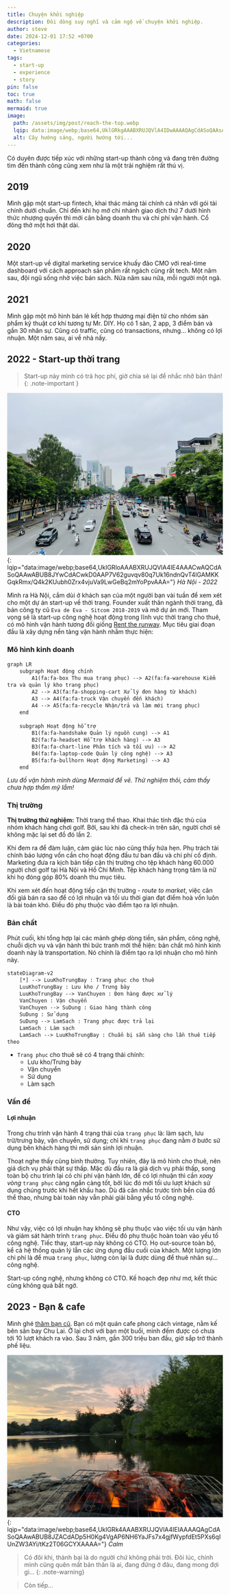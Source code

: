 ```yaml
---
title: Chuyện khởi nghiệp
description: Đôi dòng suy nghĩ và cảm ngộ về chuyện khởi nghiệp.
author: steve
date: 2024-12-01 17:52 +0700
categories:
  - Vietnamese
tags:
  - start-up
  - experience
  - story
pin: false
toc: true
math: false
mermaid: true
image:
  path: /assets/img/post/reach-the-top.webp
  lqip: data:image/webp;base64,UklGRkgAAABXRUJQVlA4IDwAAAAQAgCdASoQAAsABUB8JYwC7AEOzwLIwlAAAP6QFRo5x3jFuA51+jX2b6jjZvZ4/dvdH6/SuHl3yJaAAAA=
  alt: Cây hướng sáng, người hướng tới...
---
```

Có duyên được tiếp xúc với những start-up thành công và đang trên đường tìm đến thành công cũng xem như là một trải nghiệm rất thú vị.

## 2019
Mình gặp một start-up fintech, khai thác mảng tài chính cá nhân với gói tài chính dưới chuẩn. Chỉ đến khi họ mở chi nhánh giao dịch thứ 7 dưới hình thức nhượng quyền thì mới cân bằng doanh thu và chi phí vận hành. Cổ đông thở một hơi thật dài.

## 2020
Một start-up về digital marketing service khuấy đảo CMO với real-time dashboard với cách approach sản phẩm rất ngách cũng rất tech. Một năm sau, đội ngũ sống nhờ việc bán sách. Nửa năm sau nữa, mỗi người một ngả.

## 2021
Mình gặp một mô hình bán lẻ kết hợp thương mại điện tử cho nhóm sản phẩm kỹ thuật cơ khí tương tự Mr. DIY. Họ có 1 sàn, 2 app, 3 điểm bán và gần 30 nhân sự. Cũng có traffic, cũng có transactions, nhưng... không có lợi nhuận. Một năm sau, ai về nhà nấy.

## 2022 -  Start-up thời trang
> Start-up này mình có trả học phí, giờ chia sẻ lại để nhắc nhở bản thân!
{: .note-important }

![Hà Nội 2022](/assets/img/post/hanoi-2022.webp){: lqip="data:image/webp;base64,UklGRloAAABXRUJQVlA4IE4AAACwAQCdASoQAAwABUB8JYwCdACwkD0AAP7V62guvqv80q7Uk16ndnQvT4lGAMKKGqkRmx/Q4k2KUubh0Zrx4vjuVa9LwGeBq2mYoPpvAAA="} _Hà Nội - 2022_

Mình ra Hà Nội, cắm dùi ở khách sạn của một người bạn vài tuần để xem xét cho một dự án start-up về thời trang. Founder xuất thân ngành thời trang, đã bán công ty cũ `Eva de Eva - Sitcom 2018-2019` và mở dự án mới.
Tham vọng sẽ là start-up công nghệ hoạt động trong lĩnh vực thời trang cho thuê, có mô hình vận hành tương đối giống [Rent the runway](https://www.renttherunway.com). Mục tiêu giai đoạn đầu là xây dựng nền tảng vận hành nhằm thực hiện:
### Mô hình kinh doanh
```mermaid
graph LR
    subgraph Hoạt động chính
        A1(fa:fa-box Thu mua trang phục) --> A2(fa:fa-warehouse Kiểm tra và quản lý kho trang phục)
        A2 --> A3(fa:fa-shopping-cart Xử lý đơn hàng từ khách)
        A3 --> A4(fa:fa-truck Vận chuyển đến khách)
        A4 --> A5(fa:fa-recycle Nhận/trả và làm mới trang phục)
    end

    subgraph Hoạt động hỗ trợ
        B1(fa:fa-handshake Quản lý nguồn cung) --> A1
        B2(fa:fa-headset Hỗ trợ khách hàng) --> A3
        B3(fa:fa-chart-line Phân tích và tối ưu) --> A2
        B4(fa:fa-laptop-code Quản lý công nghệ) --> A3
        B5(fa:fa-bullhorn Hoạt động Marketing) --> A3
    end
```
_Lưu đồ vận hành mình dùng Mermaid để vẽ. Thử nghiệm thôi, cảm thấy chưa hợp thẩm mỹ lắm!_
### Thị trường
**Thị trường thử nghiệm:** Thời trang thể thao. Khai thác tính đặc thù của nhóm khách hàng chơi golf. Bởi, sau khi đã check-in trên sân, người chơi sẽ không mặc lại set đồ đó lần 2.

Khi đem ra để đàm luận, cảm giác lúc nào cũng thấy hứa hẹn. Phụ trách tài chính báo lượng vốn cần cho hoạt động đầu tư ban đầu và chi phí cố định. Marketing đưa ra kịch bản tiếp cận thị trường cho tệp khách hàng 60.000 người chơi golf tại Hà Nội và Hồ Chí Minh. Tệp khách hàng trọng tâm là nữ khi họ đóng góp 80% doanh thu mục tiêu.

Khi xem xét đến hoạt động tiếp cận thị trường - *route to market*, việc cân đối giá bán ra sao để có lợi nhuận và tối ưu thời gian đạt điểm hoà vốn luôn là bài toán khó. Điều đó phụ thuộc vào điểm tạo ra lợi nhuận.

### Bản chất
Phút cuối, khi tổng hợp lại các mảnh ghép dòng tiền, sản phẩm, công nghệ, chuỗi dịch vụ và vận hành thì bức tranh mới thể hiện: bản chất mô hình kinh doanh này là transportation. Nó chính là điểm tạo ra lợi nhuận cho mô hình này.

```mermaid
stateDiagram-v2
    [*] --> LuuKhoTrungBay : Trang phục cho thuê
    LuuKhoTrungBay : Lưu kho / Trưng bày
    LuuKhoTrungBay --> VanChuyen : Đơn hàng được xử lý
    VanChuyen : Vận chuyển
    VanChuyen --> SuDung : Giao hàng thành công
    SuDung : Sử dụng
    SuDung --> LamSach : Trang phục được trả lại
    LamSach : Làm sạch
    LamSach --> LuuKhoTrungBay : Chuẩn bị sẵn sàng cho lần thuê tiếp theo

```
- `Trang phục` cho thuê sẽ có 4 trạng thái chính:
	- Lưu kho/Trưng bày
	- Vận chuyển
	- Sử dụng
	- Làm sạch

### Vấn đề
#### Lợi nhuận
Trong chu trình vận hành 4 trạng thái của `trang phục` là: làm sạch, lưu trữ/trưng bày, vận chuyển, sử dụng; chỉ khi `trang phục` đang nằm ở bước sử dụng bên khách hàng thì mới sản sinh lợi nhuận.

Thoạt nghe thấy cũng bình thường. Tuy nhiên, đây là mô hình cho thuê, nên giá dịch vụ phải thật sự thấp. Mặc dù đầu ra là giá dịch vụ phải thấp, song toàn bộ chu trình lại có chi phí vận hành lớn, để có lợi nhuận thì cần *xoay vòng* `trang phục` càng ngắn càng tốt, bởi lúc đó mới tối ưu lượt khách sử dụng chúng trước khi hết khấu hao. Dù đã cân nhắc trước tính bền của đồ thể thao, nhưng bài toán này vẫn phải giải bằng yếu tố công nghệ.

#### CTO
Như vậy, việc có lợi nhuận hay không sẽ phụ thuộc vào việc tối ưu vận hành và giám sát hành trình `trang phục`. Điều đó phụ thuộc hoàn toàn vào yếu tố công nghệ. Tiếc thay, start-up này không có CTO. Họ out-source toàn bộ, kể cả hệ thống quản lý lẫn các ứng dụng đầu cuối của khách. Một lượng lớn chi phí là để mua `trang phục`, lượng còn lại là được dùng để thuê nhân sự... công nghệ.

Start-up công nghệ, nhưng không có CTO.
Kế hoạch đẹp như mơ, kết thúc cũng không quá bất ngờ.

## 2023 - Bạn & cafe
Mình ghé [thăm bạn cũ](/2023-mot-nam-nhin-lai/#thăm-bạn-cũ). Bạn có một quán cafe phong cách vintage, nằm kế bên sân bay Chu Lai. Ở lại chơi với bạn một buổi, mình đếm được có chưa tới 10 lượt khách ra vào. Sau 3 năm, gần 300 triệu ban đầu, giờ sắp trở thành phế liệu.


![Calm](/assets/img/post/calm.webp){: lqip="data:image/webp;base64,UklGRk4AAABXRUJQVlA4IEIAAAAQAgCdASoQAAwABUB8JZACdADp5H0Kg4VgAP6NH6YaJFs7x4gjfWypfdEt5PXs6qIUnZW3AYi/tKz2T06GCYXAAAA="} _Calm_

>Có đôi khi, thành bại là do người chứ không phải trời.
>Đôi lúc, chính mình cũng quên mất bản thân là ai, đang đứng ở đâu, đang mong đợi gì...
{: .note-warning}

> Còn tiếp...